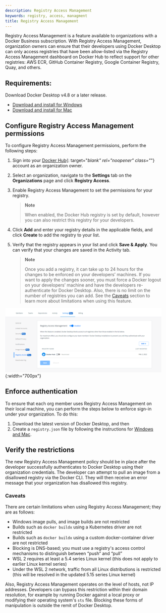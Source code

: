 ```yaml
---
description: Registry Access Management
keywords: registry, access, managment
title: Registry Access Management
---
```


Registry Access Management is a feature available to organizations with a Docker Business subscription. With Registry Access Management, organization owners can ensure that their developers using Docker Desktop can only access registries that have been allow-listed via the Registry Access Management dashboard on Docker Hub to reflect support for other registries: AWS ECR, GitHub Container Registry, Google Container Registry, Quay, and others.

## Requirements:

Download Docker Desktop v4.8 or a later release.

- [Download and install for Windows](/desktop/windows/install/)
- [Download and install for Mac](/desktop/mac/install/)

## Configure Registry Access Management permissions

To configure Registry Access Management permissions, perform the following steps:

1. Sign into your [Docker Hub](https://hub.docker.com){: target="_blank" rel="noopener" class="_"} account as an organization owner.
2. Select an organization, navigate to the **Settings** tab on the **Organizations** page and click **Registry Access**.
3. Enable Registry Access Management to set the permissions for your registry.

     > **Note**
     >
     > When enabled, the Docker Hub registry is set by default, however you can also restrict this registry for your developers.

4. Click **Add** and enter your registry details in the applicable fields, and click **Create** to add the registry to your list.
5. Verify that the registry appears in your list and click **Save & Apply**.  You can verify that your changes are saved in the Activity tab.

      > **Note**
      >
      > Once you add a registry, it can take up to 24 hours for the changes to be enforced on your developers’ machines. If you want to apply the changes sooner, you must force a Docker logout on your developers’ machine and have the developers re-authenticate for Docker Desktop.  Also, there is no limit on the number of registries you can add. See the [Caveats](#caveats) section to learn more about limitations when using this feature.

![Registry Access Management](images/registry-access-management.png){:width="700px"}

## Enforce authentication

To ensure that each org member uses Registry Access Management on their local machine, you can perform the steps below to enforce sign-in under your organization. To do this:

1. Download the latest version of Docker Desktop, and then
2. Create a `registry.json` file by following the instructions for [Windows and Mac](/docker-hub/configure-sign-in/).

## Verify the restrictions

   The new Registry Access Management policy should be in place after the developer successfully authenticates to Docker Desktop using their organization credentials. The developer can attempt to pull an image from a disallowed registry via the Docker CLI. They will then receive an error message that your organization has disallowed this registry.

### Caveats

  There are certain limitations when using Registry Access Management; they are as follows:

  * Windows image pulls, and image builds are not restricted
  * Builds such as `docker buildx` using a Kubernetes driver are not restricted
  * Builds such as `docker buildx` using a custom docker-container driver are not restricted
  * Blocking is DNS-based; you must use a registry's access control mechanisms to distinguish between “push” and “pull”
  * WSL 2 requires at least a 5.4 series Linux kernel  (this does not apply to earlier Linux kernel series)
 * Under the WSL 2 network, traffic from all Linux distributions is restricted (this will be resolved in the updated 5.15 series Linux kernel)

  Also, Registry Access Management operates on the level of hosts, not IP addresses. Developers can bypass this restriction within their domain resolution, for example by running Docker against a local proxy or modifying their operating system's `sts` file. Blocking these forms of manipulation is outside the remit of Docker Desktop.

